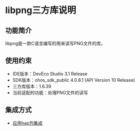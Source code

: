 # libpng三方库说明
## 功能简介
libpng是一款C语言编写的用来读写PNG文件的库。
## 使用约束
- IDE版本：DevEco Studio 3.1 Release
- SDK版本：ohos_sdk_public 4.0.8.1 (API Version 10 Release)
- 三方库版本：1.6.39
- 当前适配的功能：处理PNG文件的读写

## 集成方式
+ [应用hap包集成](docs/hap_integrate.md)
